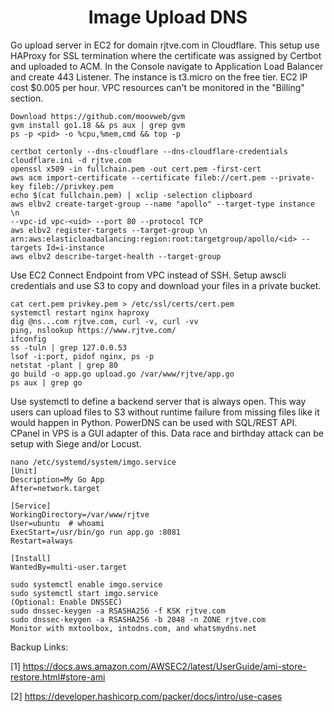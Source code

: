 <h1 align="center">Image Upload DNS</h1>
Go upload server in EC2 for domain rjtve.com in Cloudflare. This setup use HAProxy for SSL termination where the certificate was assigned by Certbot and uploaded to ACM. In the Console navigate to Application Load Balancer and create 443 Listener. The instance is t3.micro on the free tier. EC2 IP cost $0.005 per hour. VPC resources can't be monitored in the "Billing" section.

```
Download https://github.com/moovweb/gvm
gvm install go1.18 && ps aux | grep gvm
ps -p <pid> -o %cpu,%mem,cmd && top -p
```

```
certbot certonly --dns-cloudflare --dns-cloudflare-credentials cloudflare.ini -d rjtve.com
openssl x509 -in fullchain.pem -out cert.pem -first-cert
aws acm import-certificate --certificate fileb://cert.pem --private-key fileb://privkey.pem
echo $(cat fullchain.pem) | xclip -selection clipboard
aws elbv2 create-target-group --name "apollo" --target-type instance \n
--vpc-id vpc-<uid> --port 80 --protocol TCP
aws elbv2 register-targets --target-group \n
arn:aws:elasticloadbalancing:region:root:targetgroup/apollo/<id> --targets Id=i-instance
aws elbv2 describe-target-health --target-group 
```

Use EC2 Connect Endpoint from VPC instead of SSH. Setup awscli credentials and use S3 to copy and download your files in a private bucket.

```
cat cert.pem privkey.pem > /etc/ssl/certs/cert.pem
systemctl restart nginx haproxy
dig @ns...com rjtve.com, curl -v, curl -vv
ping, nslookup https://www.rjtve.com/
ifconfig
ss -tuln | grep 127.0.0.53
lsof -i:port, pidof nginx, ps -p
netstat -plant | grep 80
go build -o app.go upload.go /var/www/rjtve/app.go
ps aux | grep go
```

Use systemctl to define a backend server that is always open. This way users can upload files to S3 without runtime failure from missing files like it would happen in Python. PowerDNS can be used with SQL/REST API. CPanel in VPS is a GUI adapter of this. Data race and birthday attack can be setup with Siege and/or Locust.

```
nano /etc/systemd/system/imgo.service
[Unit]
Description=My Go App
After=network.target

[Service]
WorkingDirectory=/var/www/rjtve
User=ubuntu  # whoami
ExecStart=/usr/bin/go run app.go :8081
Restart=always

[Install]
WantedBy=multi-user.target

sudo systemctl enable imgo.service
sudo systemctl start imgo.service
(Optional: Enable DNSSEC)
sudo dnssec-keygen -a RSASHA256 -f KSK rjtve.com
sudo dnssec-keygen -a RSASHA256 -b 2048 -n ZONE rjtve.com
Monitor with mxtoolbox, intodns.com, and whatsmydns.net
```

Backup Links: 

[1] https://docs.aws.amazon.com/AWSEC2/latest/UserGuide/ami-store-restore.html#store-ami

[2] https://developer.hashicorp.com/packer/docs/intro/use-cases
